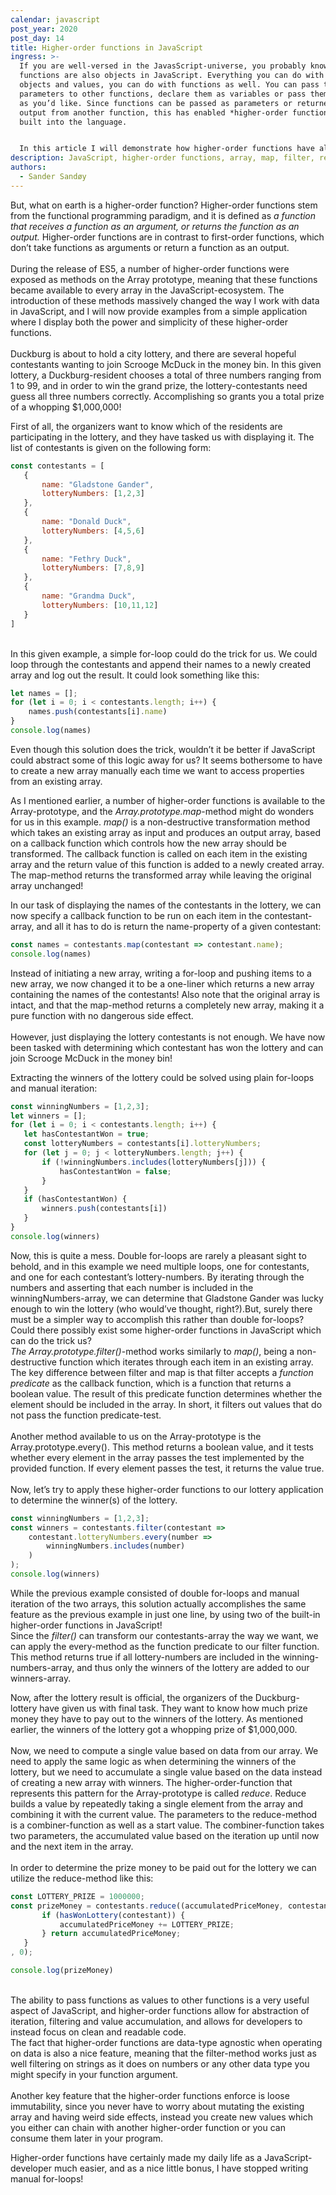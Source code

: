 ```yaml
---
calendar: javascript
post_year: 2020
post_day: 14
title: Higher-order functions in JavaScript
ingress: >-
  If you are well-versed in the JavasScript-universe, you probably know that
  functions are also objects in JavaScript. Everything you can do with regular
  objects and values, you can do with functions as well. You can pass them as
  parameters to other functions, declare them as variables or pass them around
  as you’d like. Since functions can be passed as parameters or returned as an
  output from another function, this has enabled *higher-order functions* to be
  built into the language.


  In this article I will demonstrate how higher-order functions have allowed me to write readable, maintainable and versatile code with fewer bugs, and how it coincidentally completely removed the need to write for-loops in my code!
description: JavaScript, higher-order functions, array, map, filter, reduce
authors:
  - Sander Sandøy
---
```

But, what on earth is a higher-order function? Higher-order functions stem from the functional programming paradigm, and it is defined as *a function that receives a function as an argument, or returns the function as an output.* Higher-order functions are in contrast to first-order functions, which don’t take functions as arguments or return a function as an output.\
\
During the release of ES5, a number of higher-order functions were exposed as methods on the Array prototype, meaning that these functions became available to every array in the JavaScript-ecosystem. The introduction of these methods massively changed the way I work with data in JavaScript, and I will now provide examples from a simple application where I display both the power and simplicity of these higher-order functions.\
\
Duckburg is about to hold a city lottery, and there are several hopeful contestants wanting to join Scrooge McDuck in the money bin. In this given lottery, a Duckburg-resident chooses a total of three numbers ranging from 1 to 99, and in order to win the grand prize, the lottery-contestants need guess all three numbers correctly. Accomplishing so grants you a total prize of a whopping $1,000,000!

First of all, the organizers want to know which of the residents are participating in the lottery, and they have tasked us with displaying it. The list of contestants is given on the following form:

```javascript
const contestants = [
   {
       name: "Gladstone Gander",
       lotteryNumbers: [1,2,3]
   },
   {
       name: "Donald Duck",
       lotteryNumbers: [4,5,6]
   },
   {
       name: "Fethry Duck",
       lotteryNumbers: [7,8,9]
   },
   {
       name: "Grandma Duck",
       lotteryNumbers: [10,11,12]
   }
]
```

\
In this given example, a simple for-loop could do the trick for us. We could loop through the contestants and append their names to a newly created array and log out the result. It could look something like this:

```javascript
let names = [];
for (let i = 0; i < contestants.length; i++) {
    names.push(contestants[i].name)
}
console.log(names)
```

Even though this solution does the trick, wouldn’t it be better if JavaScript could abstract some of this logic away for us? It seems bothersome to have to create a new array manually each time we want to access properties from an existing array.

As I mentioned earlier, a number of higher-order functions is available to the Array-prototype, and the *Array.prototype.map*-method might do wonders for us in this example. *map()* is a non-destructive transformation method which takes an existing array as input and produces an output array, based on a callback function which controls how the new array should be transformed. The callback function is called on each item in the existing array and the return value of this function is added to a newly created array. The map-method returns the transformed array while leaving the original array unchanged!

In our task of displaying the names of the contestants in the lottery, we can now specify a callback function to be run on each item in the contestant-array, and all it has to do is return the name-property of a given contestant:

```javascript
const names = contestants.map(contestant => contestant.name);
console.log(names)
```

Instead of initiating a new array, writing a for-loop and pushing items to a new array, we now changed it to be a one-liner which returns a new array containing the names of the contestants! Also note that the original array is intact, and that the map-method returns a completely new array, making it a pure function with no dangerous side effect.\
\
However, just displaying the lottery contestants is not enough. We have now been tasked with determining which contestant has won the lottery and can join Scrooge McDuck in the money bin!

Extracting the winners of the lottery could be solved using plain for-loops and manual iteration:

```javascript
const winningNumbers = [1,2,3];
let winners = [];
for (let i = 0; i < contestants.length; i++) {
   let hasContestantWon = true;
   const lotteryNumbers = contestants[i].lotteryNumbers;
   for (let j = 0; j < lotteryNumbers.length; j++) {
       if (!winningNumbers.includes(lotteryNumbers[j])) {
           hasContestantWon = false;
       }
   }
   if (hasContestantWon) {
       winners.push(contestants[i])
   }
}
console.log(winners)
```

Now, this is quite a mess. Double for-loops are rarely a pleasant sight to behold, and in this example we need multiple loops, one for contestants, and one for each contestant’s lottery-numbers. By iterating through the numbers and asserting that each number is included in the winningNumbers-array, we can determine that Gladstone Gander was lucky enough to win the lottery (who would’ve thought, right?).But, surely there must be a simpler way to accomplish this rather than double for-loops? Could there possibly exist some higher-order functions in JavaScript which can do the trick us?\
*The Array.prototype.filter()*-method works similarly to *map()*, being a non-destructive function which iterates through each item in an existing array. The key difference between filter and map is that filter accepts a *function predicate* as the callback function, which is a function that returns a boolean value. The result of this predicate function determines whether the element should be included in the array. In short, it filters out values that do not pass the function predicate-test.\
\
Another method available to us on the Array-prototype is the Array.prototype.every(). This method returns a boolean value, and it tests whether every element in the array passes the test implemented by the provided function. If every element passes the test, it returns the value true.\
\
Now, let’s try to apply these higher-order functions to our lottery application to determine the winner(s) of the lottery.

```javascript
const winningNumbers = [1,2,3];
const winners = contestants.filter(contestant => 
    contestant.lotteryNumbers.every(number => 
        winningNumbers.includes(number)
    )
);
console.log(winners)
```

While the previous example consisted of double for-loops and manual iteration of the two arrays, this solution actually accomplishes the same feature as the previous example in just one line, by using two of the built-in higher-order functions in JavaScript! \
Since the *filter()* can transform our contestants-array the way we want, we can apply the every-method as the function predicate to our filter function. This method  returns true if all lottery-numbers are included in the winning-numbers-array, and thus only the winners of the lottery are added to our winners-array.

Now, after the lottery result is official, the organizers of the Duckburg-lottery have given us with final task. They want to know how much prize money they have to pay out to the winners of the lottery. As mentioned earlier, the winners of the lottery got a whopping prize of $1,000,000.\
\
Now, we need to compute a single value based on data from our array. We need to apply the same logic as when determining the winners of the lottery, but we need to accumulate a single value based on the data instead of creating a new array with winners. The higher-order-function that represents this pattern for the Array-prototype is called *reduce*. Reduce builds a value by repeatedly taking a single element from the array and combining it with the current value. The parameters to the reduce-method is a combiner-function as well as a start value. The combiner-function takes two parameters, the accumulated value based on the iteration up until now and the next item in the array.\
\
In order to determine the prize money to be paid out for the lottery we can utilize the reduce-method like this:

```javascript
const LOTTERY_PRIZE = 1000000;
const prizeMoney = contestants.reduce((accumulatedPriceMoney, contestant) => {
       if (hasWonLottery(contestant)) {
           accumulatedPriceMoney += LOTTERY_PRIZE;
       } return accumulatedPriceMoney;
   }
, 0);

console.log(prizeMoney)
```



\
The ability to pass functions as values to other functions is a very useful aspect of JavaScript, and higher-order functions allow for abstraction of iteration, filtering and value accumulation, and allows for developers to instead focus on clean and readable code.\
The fact that higher-order functions are data-type agnostic when operating on data is also a nice feature, meaning that the filter-method works just as well filtering on strings as it does on numbers or any other data type you might specify in your function argument.\
\
Another key feature that the higher-order functions enforce is loose immutability, since you never have to worry about mutating the existing array and having weird side effects, instead you create new values which you either can chain with another higher-order function or you can consume them later in your program.

Higher-order functions have certainly made my daily life as a JavaScript-developer much easier, and as a nice little bonus, I have stopped writing manual for-loops!